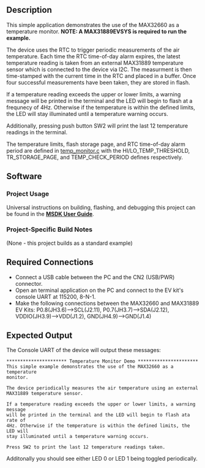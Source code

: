 ## Description

This simple application demonstrates the use of the MAX32660 as a temperature monitor. **NOTE: A MAX31889EVSYS is required to run the example.**

The device uses the RTC to trigger periodic measurements of the air temperature. Each time the RTC time-of-day alarm expires, the latest temperature reading is taken from an external MAX31889 temperature sensor which is connected to the device via I2C. The measurment is then time-stamped with the current time in the RTC and placed in a buffer. Once four successful measurements have been taken, they are stored in flash.

If a temperature reading exceeds the upper or lower limits, a warning message will be printed in the terminal and the LED will begin to flash at a frequnecy of 4Hz. Otherwise if the temperature is within the defined limits, the LED will stay illuminated until a temperature warning occurs.

Additionally, pressing push button SW2 will print the last 12 temperature readings in the terminal.

The temperature limits, flash storage page, and RTC time-of-day alarm period are defined in [temp_monitor.c](./temp_monitor.c) with the HI/LO\_TEMP\_THRESHOLD, TR\_STORAGE\_PAGE, and TEMP\_CHECK\_PERIOD defines respectively.


## Software

### Project Usage

Universal instructions on building, flashing, and debugging this project can be found in the **[MSDK User Guide](https://analogdevicesinc.github.io/msdk/USERGUIDE/)**.

### Project-Specific Build Notes

(None - this project builds as a standard example)

## Required Connections
-   Connect a USB cable between the PC and the CN2 (USB/PWR) connector.
-   Open an terminal application on the PC and connect to the EV kit's console UART at 115200, 8-N-1.
-   Make the following connections between the MAX32660 and MAX31889 EV Kits: P0.8(JH3.6)-->SCL(J2.11), P0.7(JH3.7)-->SDA(J2.12), VDDIO(JH3.9)-->VDD(J1.2), GND(JH4.9)-->GND(J1.4)

## Expected Output

The Console UART of the device will output these messages:

```
********************** Temperature Monitor Demo **********************
This simple example demonstrates the use of the MAX32660 as a temperature
monitor.

The device periodically measures the air temperature using an external
MAX31889 temperature sensor.

If a temperature reading exceeds the upper or lower limits, a warning message
will be printed in the terminal and the LED will begin to flash ata rate of
4Hz. Otherwise if the temperature is within the defined limits, the LED will
stay illuminated until a temperature warning occurs.

Press SW2 to print the last 12 temperature readings taken.
```

Additonally you should see either LED 0 or LED 1 being toggled periodically.